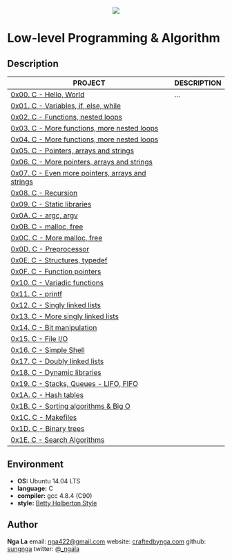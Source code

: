 <p align="center">
  <img src="http://www.holbertonschool.com/holberton-logo.png">
</p>

# Low-level Programming & Algorithm

## Description


PROJECT | DESCRIPTION
----|----
[0x00. C - Hello, World](./0x00-hello_world) | ...
[0x01. C - Variables, if, else, while](./0x01-variables_if_else_while) | 
[0x02. C - Functions, nested loops](./0x02-functions_nested_loops) | 
[0x03. C - More functions, more nested loops](./0x03-more_functions_nested_loops) | 
[0x04. C - More functions, more nested loops](./0x04-pointers_arrays_strings) | 
[0x05. C - Pointers, arrays and strings](./0x05-pointers_arrays_strings) | 
[0x06. C - More pointers, arrays and strings](./0x06-pointers_arrays_strings) |  
[0x07. C - Even more pointers, arrays and strings](./0x07-recursion) | 
[0x08. C - Recursion](./0x08-static_libraries) | 
[0x09. C - Static libraries](./0x09-argc_argv) | 
[0x0A. C - argc, argv](./0x0A-malloc_free) | 
[0x0B. C - malloc, free](./0x0B-more_malloc_free) | 
[0x0C. C - More malloc, free](./0x0C-preprocessor) | 
[0x0D. C - Preprocessor](./0x0D-structures_typedef) | 
[0x0E. C - Structures, typedef](./0x0E-function_pointers) | 
[0x0F. C - Function pointers](./0x0F-variadic_functions) | 
[0x10. C - Variadic functions](./0x10-variadic_functions) | 
[0x11. C - printf](./printf) | 
[0x12. C - Singly linked lists](./) | 
[0x13. C - More singly linked lists](./) | 
[0x14. C - Bit manipulation](./) | 
[0x15. C - File I/O ](./) | 
[0x16. C - Simple Shell](./) | 
[0x17. C - Doubly linked lists](./) | 
[0x18. C - Dynamic libraries](./) | 
[0x19. C - Stacks, Queues - LIFO, FIFO](./) | 
[0x1A. C - Hash tables](./) | 
[0x1B. C - Sorting algorithms & Big O](./) | 
[0x1C. C - Makefiles](./) | 
[0x1D. C - Binary trees](./) | 
[0x1E. C - Search Algorithms](./) | 


## Environment

* __OS:__ Ubuntu 14.04 LTS
* __language:__ C
* __compiler:__ gcc 4.8.4 (C90)
* __style:__ [Betty Holberton Style](https://github.com/holbertonschool/Betty)

## Author

**Nga La**
email: [nga422@gmail.com](nga422@gmail.com)
website: [craftedbynga.com](www.craftedbynga.com)
github: [sungnga](https://github.com/sungnga)
twitter: [@_ngala](https://twitter.com/_ngala)